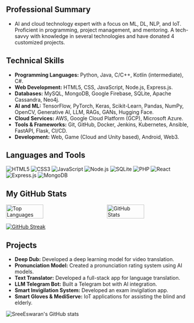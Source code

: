 ## Professional Summary
- AI and cloud technology expert with a focus on ML, DL, NLP, and IoT. Proficient in programming, project management, and mentoring. A tech-savvy with knowledge in several technologies and have donated 4 customized projects.

<!--## Professional Experience
- **AI and ML Intern**
  - Enligence Technologies
  - Specializing in project leadership and model development.
- **Research Intern**
  - Enligence Technologies
  - Contributing to innovative AI technologies.
- **ECELL Ambassador**
  - Coincient.ai
  - Showcasing marketing expertise and leadership skills.

## Leadership Experience
- **Android Co-Lead**
  - Google Developer Student Clubs VITB
  - Leading Android development projects.
- **Women Techmakers Member**
  - Providing mentorship and attending industry events.
- **Google Developer Groups Member**
  - Enhancing technical skills and networking.-->

## Technical Skills
- **Programming Languages:** Python, Java, C/C++, Kotlin (intermediate), C#.
- **Web Development:** HTML5, CSS, JavaScript, Node.js, Express.js.
- **Databases:** MySQL, MongoDB, Google Firebase, SQLite, Apache Cassandra, Neo4j.
- **AI and ML:** TensorFlow, PyTorch, Keras, Scikit-Learn, Pandas, NumPy, OpenCV, Generative AI, LLM, RAGs, GANs, Hugging Face.
- **Cloud Services:** AWS, Google Cloud Platform (GCP), Microsoft Azure.
- **Tools & Frameworks:** Git, GitHub, Docker, Jenkins, Kubernetes, Ansible, FastAPI, Flask, CI/CD.
- **Development:** Web, Game (Cloud and Unity based), Android, Web3.

<!--
## Languages and Tools

![JavaScript](https://img.shields.io/badge/-JavaScript-F7DF1E?style=flat-square&logo=javascript&logoColor=black)
![Python](https://img.shields.io/badge/-Python-3776AB?style=flat-square&logo=python&logoColor=white)
![Java](https://img.shields.io/badge/-Java-007396?style=flat-square&logo=java&logoColor=white)
![C++](https://img.shields.io/badge/-C++-00599C?style=flat-square&logo=c%2B%2B&logoColor=white)-->


## Languages and Tools

![HTML5](https://img.shields.io/badge/HTML5-E34F26?style=for-the-badge&logo=html5&logoColor=white)
![CSS3](https://img.shields.io/badge/CSS3-1572B6?style=for-the-badge&logo=css3&logoColor=white)
![JavaScript](https://img.shields.io/badge/JavaScript-F7DF1E?style=for-the-badge&logo=javascript&logoColor=black)
![Node.js](https://img.shields.io/badge/Node.js-339933?style=for-the-badge&logo=nodedotjs&logoColor=white)
![SQLite](https://img.shields.io/badge/SQLite-003B57?style=for-the-badge&logo=sqlite&logoColor=white)
![PHP](https://img.shields.io/badge/PHP-777BB4?style=for-the-badge&logo=php&logoColor=white)
![React](https://img.shields.io/badge/React-61DAFB?style=for-the-badge&logo=react&logoColor=black)
![Express.js](https://img.shields.io/badge/Express.js-000000?style=for-the-badge&logo=express&logoColor=white)
![MongoDB](https://img.shields.io/badge/MongoDB-47A248?style=for-the-badge&logo=mongodb&logoColor=white)

## My GitHub Stats

<!-- Display Top Languages and GitHub Stats side by side with space in between -->
<div style="display: flex; flex-direction: row; justify-content: space-between; align-items: center;">

  <!-- Top Languages Card -->
  <img src="https://github-readme-stats.vercel.app/api/top-langs/?username=sreeeswaran&layout=compact&theme=highcontrast" alt="Top Languages" style="margin-right: 20px; width: 45%;" />

  <!-- GitHub Stats Card -->
  <img src="https://github-readme-stats.vercel.app/api?username=sreeeswaran&show_icons=true&theme=highcontrast" alt="GitHub Stats" style="margin-left: 20px; width: 45%;" />

</div>


[![GitHub Streak](https://streak-stats.demolab.com/?user=SreeEswaran&theme=highcontrast)](https://git.io/streak-stats)
<!--
[![Top Langs](https://github-readme-stats.vercel.app/api/top-langs/?username=sreeeswaran&layout=compact)](https://github.com/sreeeswaran/github-readme-stats)  [![GitHub Streak](https://streak-stats.demolab.com/?user=SreeEswaran&theme=highcontrast)](https://git.io/streak-stats)-->


## Projects
- **Deep Dub:** Developed a deep learning model for video translation.
- **Pronunciation Model:** Created a pronunciation rating system using AI models.
- **Text Translator:** Developed a full-stack app for language translation.
- **LLM Telegram Bot:** Built a Telegram bot with AI integration.
- **Smart Invigilation System:** Developed an exam invigilation app.
- **Smart Gloves & MediServe:** IoT applications for assisting the blind and elderly.


![SreeEswaran's GitHub stats](https://github-readme-stats.vercel.app/api?username=sreeeswaran&show_icons=true&theme=radical)

<!--## Achievements
- Published paper on Springer.
- Recognized as a Google Cloud Innovator and Women Techmaker.
- Finalist in coding competitions and winner of internal hackathons.

## Languages Known
- English, Hindi, Telugu, Tamil.

## Corporate Engagements
- Google, Amazon, AWS, Microsoft, IBM, etc.-->
